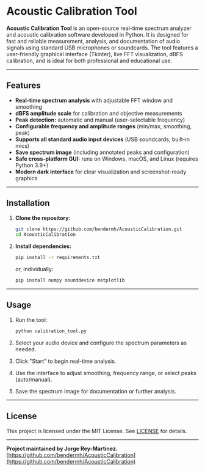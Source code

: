 # Acoustic Calibration Tool

**Acoustic Calibration Tool** is an open-source real-time spectrum analyzer and acoustic calibration software developed in Python. It is designed for fast and reliable measurement, analysis, and documentation of audio signals using standard USB microphones or soundcards. The tool features a user-friendly graphical interface (Tkinter), live FFT visualization, dBFS calibration, and is ideal for both professional and educational use.

---

## Features

- **Real-time spectrum analysis** with adjustable FFT window and smoothing  
- **dBFS amplitude scale** for calibration and objective measurements  
- **Peak detection:** automatic and manual (user-selectable frequency)  
- **Configurable frequency and amplitude ranges** (min/max, smoothing, peak)  
- **Supports all standard audio input devices** (USB soundcards, built-in mics)  
- **Save spectrum image** (including annotated peaks and configuration)  
- **Safe cross-platform GUI:** runs on Windows, macOS, and Linux (requires Python 3.9+)  
- **Modern dark interface** for clear visualization and screenshot-ready graphics

---

## Installation

1. **Clone the repository:**
   ```bash
   git clone https://github.com/bendermh/AcousticCalibration.git
   cd AcousticCalibration
   ```

2. **Install dependencies:**
   ```bash
   pip install -r requirements.txt
   ```
   or, individually:
   ```bash
   pip install numpy sounddevice matplotlib
   ```

---

## Usage

1. Run the tool:
   ```bash
   python calibration_tool.py
   ```

2. Select your audio device and configure the spectrum parameters as needed.

3. Click "Start" to begin real-time analysis.

4. Use the interface to adjust smoothing, frequency range, or select peaks (auto/manual).

5. Save the spectrum image for documentation or further analysis.

---

## License

This project is licensed under the MIT License. See [LICENSE](LICENSE) for details.

---

**Project maintained by Jorge Rey-Martinez.**  
[https://github.com/bendermh/AcousticCalibration](https://github.com/bendermh/AcousticCalibration)

